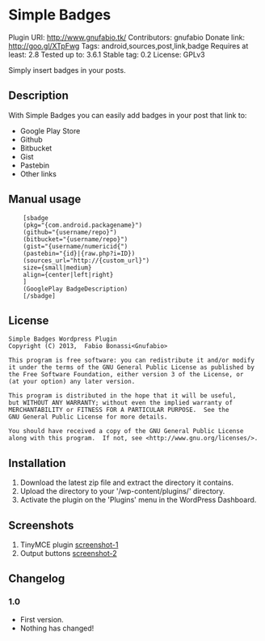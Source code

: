 # Simple Badges #
Plugin URI: http://www.gnufabio.tk/
Contributors: gnufabio
Donate link: http://goo.gl/XTpFwg
Tags: android,sources,post,link,badge
Requires at least: 2.8
Tested up to: 3.6.1
Stable tag: 0.2
License: GPLv3

Simply insert badges in your posts.

## Description ##
With Simple Badges you can easily add badges in your post that link to:
* Google Play Store
* Github
* Bitbucket
* Gist
* Pastebin
* Other links

## Manual usage ##
		[sbadge 
		(pkg="{com.android.packagename}") 
		(github="{username/repo}") 
		(bitbucket="{username/repo}") 
		(gist="{username/numericid{") 
		(pastebin="{id}|{raw.php?i=ID}) 
		(sources_url="http://{custom_url}") 
		size={small|medium} 
		align={center|left|right}
		]
		(GooglePlay BadgeDescription)
		[/sbadge]

## License ##
	Simple Badges Wordpress Plugin
    Copyright (C) 2013,  Fabio Bonassi<Gnufabio>

    This program is free software: you can redistribute it and/or modify
    it under the terms of the GNU General Public License as published by
    the Free Software Foundation, either version 3 of the License, or
    (at your option) any later version.

    This program is distributed in the hope that it will be useful,
    but WITHOUT ANY WARRANTY; without even the implied warranty of
    MERCHANTABILITY or FITNESS FOR A PARTICULAR PURPOSE.  See the
    GNU General Public License for more details.

    You should have received a copy of the GNU General Public License
    along with this program.  If not, see <http://www.gnu.org/licenses/>.
	
## Installation ##
1. Download the latest zip file and extract the directory it contains.
2. Upload the directory to your '/wp-content/plugins/' directory.
3. Activate the plugin on the 'Plugins' menu in the WordPress Dashboard.

## Screenshots ##
1. TinyMCE plugin
[screenshot-1]
2. Output buttons
[screenshot-2]

## Changelog ##
### 1.0 ###
* First version.
* Nothing has changed!

[screenshot-1]: https://github.com/gnufabio/wp_simple_badges_plugin/blob/master/screenshot-1.png
[screenshot-2]: https://github.com/gnufabio/wp_simple_badges_plugin/blob/master/screenshot-1.png